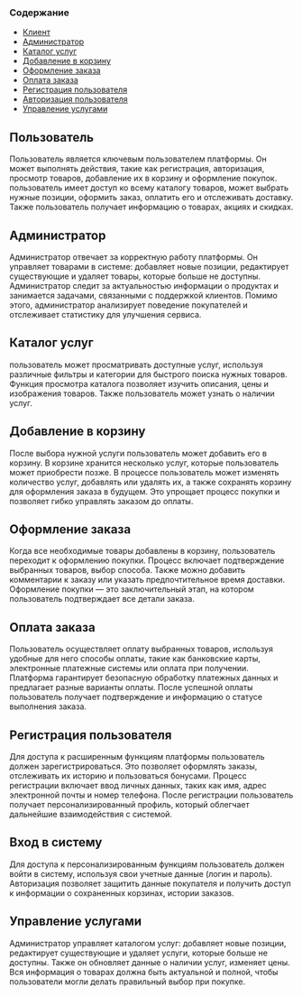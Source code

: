 ### Содержание

- [Клиент](#Пользователь)
- [Администратор](#Администратор)
- [Каталог услуг](#Каталог-услуг)
- [Добавление в корзину](#добавление-в-корзину)
- [Оформление заказа](#оформление-заказа)
- [Оплата заказа](#оплата-заказа)
- [Регистрация пользователя](#регистрация-пользователя)
- [Авторизация пользователя](#Вход-в-систему)
- [Управление услугами](#управление-услугами)

## Пользователь
Пользователь является ключевым пользователем платформы. Он может выполнять действия, такие как регистрация, авторизация, просмотр товаров, добавление их в корзину и оформление покупок. пользователь имеет доступ ко всему каталогу товаров, может выбрать нужные позиции, оформить заказ, оплатить его и отслеживать доставку. Также пользователь получает информацию о товарах, акциях и скидках.

## Администратор
Администратор отвечает за корректную работу платформы. Он управляет товарами в системе: добавляет новые позиции, редактирует существующие и удаляет товары, которые больше не доступны. Администратор следит за актуальностью информации о продуктах и занимается задачами, связанными с поддержкой клиентов. Помимо этого, администратор анализирует поведение покупателей и отслеживает статистику для улучшения сервиса.

## Каталог услуг
пользователь может просматривать доступные услуг, используя различные фильтры и категории для быстрого поиска нужных товаров. Функция просмотра каталога позволяет изучить описания, цены и изображения товаров. Также пользователь может узнать о наличии услуг.

## Добавление в корзину
После выбора нужной услуги пользователь может добавить его в корзину. В корзине хранится несколько услуг, которые пользователь может приобрести позже. В процессе пользователь может изменять количество услуг, добавлять или удалять их, а также сохранять корзину для оформления заказа в будущем. Это упрощает процесс покупки и позволяет гибко управлять заказом до оплаты.

## Оформление заказа
Когда все необходимые товары добавлены в корзину, пользователь переходит к оформлению покупки. Процесс включает подтверждение выбранных товаров, выбор способа. Также можно добавить комментарии к заказу или указать предпочтительное время доставки. Оформление покупки — это заключительный этап, на котором пользователь подтверждает все детали заказа.

## Оплата заказа
Пользователь осуществляет оплату выбранных товаров, используя удобные для него способы оплаты, такие как банковские карты, электронные платежные системы или оплата при получении. Платформа гарантирует безопасную обработку платежных данных и предлагает разные варианты оплаты. После успешной оплаты пользователь получает подтверждение и информацию о статусе выполнения заказа.

## Регистрация пользователя
Для доступа к расширенным функциям платформы пользователь должен зарегистрироваться. Это позволяет оформлять заказы, отслеживать их историю и пользоваться бонусами. Процесс регистрации включает ввод личных данных, таких как имя, адрес электронной почты и номер телефона. После регистрации пользователь получает персонализированный профиль, который облегчает дальнейшие взаимодействия с системой.

## Вход в систему
Для доступа к персонализированным функциям пользователь должен войти в систему, используя свои учетные данные (логин и пароль). Авторизация позволяет защитить данные покупателя и получить доступ к информации о сохраненных корзинах, истории заказов.

## Управление услугами
Администратор управляет каталогом услуг: добавляет новые позиции, редактирует существующие и удаляет услуги, которые больше не доступны. Также он обновляет данные о наличии услуг, изменяет цены. Вся информация о товарах должна быть актуальной и полной, чтобы пользователи могли делать правильный выбор при покупке.